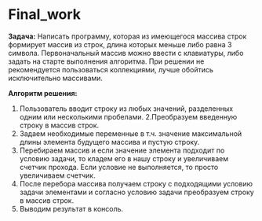 # Final_work
**Задача:**
Написать программу, которая из имеющегося массива строк формирует массив из строк, длина которых меньше либо равна 3 символа. Первоначальный массив можно ввести с клавиатуры, либо задать на старте выполнения алгоритма. При решении не рекомендуется пользоваться коллекциями, лучше обойтись исключительно массивами.

**Алгоритм решения:**
1. Пользователь вводит строку из любых значений, разделенных одним или несколькими пробелами.
2.Преобразуем введенную строку в массив строк.
3. Задаем необходимые переменные в т.ч. значение максимальной длины элемента будущего массива и пустую строку.
4. Перебираем массив и если значение элемента подходит по условию задачи, то кладем его в нашу строку и увеличиваем счетчик прохода. Если условие не выполняется, то просто увеличиваем счетчик.
5. После перебора массива получаем строку с подходящими условию задачи элементами и согласно условию задачи преобразуем строку в массив строк.
6. Выводим результат в консоль.